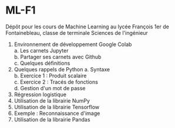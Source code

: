 # ML-F1
Dépôt pour les cours de Machine Learning au lycée François 1er de Fontainebleau, classe de terminale Sciences de l'ingénieur

1. Environnement de développement Google Colab  
    a. Les carnets Jupyter  
    b. Partager ses carnets avec Github  
    c. Quelques définitions  
2. Quelques rappels de Python
    a. Syntaxe  
    b. Exercice 1 : Produit scalaire  
    c. Exercice 2 : Tracés de fonctions  
    d. Gestion d'un mot de passe  
3. Régression logistique
4. Utilisation de la librairie NumPy
5. Utilisation de la librairie Tensorflow
6. Exemple : Reconnaissance d'image
7. Utilisation de la librairie Pandas
